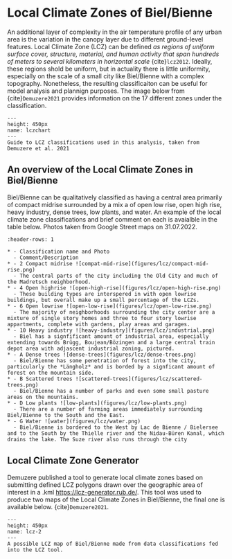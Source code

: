 # Local Climate Zones of Biel/Bienne

An additional layer of complexity in the air temperature profile of any urban area is the variation in the canopy layer due to different ground-level features. Local Climate Zone (LCZ) can be defined *as regions of uniform surface cover, structure, material, and human activity that span
hundreds of meters to several kilometers in horizontal scale* {cite}`lcz2012`. Ideally, these regions shold be uniform, but in actuality there is little uniformity, especially on the scale of a small city like Biel/Bienne with a complex topography. Nonetheless, the resulting classificaiton can be useful for model analysis and plannign purposes. The image below from {cite}`Demuzere2021` provides information on the 17 different zones under the classification.

```{figure} figures/lcz/class_lcz.png
---
height: 450px
name: lczchart
---
Guide to LCZ classifications used in this analysis, taken from Demuzere et al. 2021
```

## An overview of the Local Climate Zones in Biel/Bienne
Biel/Bienne can be qualitatively classified as having a central area primarily of compact midrise surrounded by a mix a of open low rise, open high rise, heavy industry, dense trees, low plants, and water. An example of the local climate zone classifications and brief comment on each is avaialble in the table below. Photos taken from Google Street maps on 31.07.2022.

```{list-table} Examples of the LCZs applied to Biel/Bienne
:header-rows: 1

* - Classification name and Photo
  - Comment/Description
* - 2 Compact midrise ![compat-mid-rise](figures/lcz/compact-mid-rise.png)
  - The central parts of the city including the Old City and much of the Madretsch neighborhood.
* - 4 Open highrise ![open-high-rise](figures/lcz/open-high-rise.png)
  - These building types are interspered in with open lowrise buildings, but overall make up a small percentage of the LCZs.
* - 6 Open lowrise ![open-low-rise](figures/lcz/open-low-rise.png)
  - The majority of neighborhoods surrounding the city center are a mixture of single story homes and three to four story lowrise appartments, complete with gardens, play areas and garages.
* - 10 Heavy industry ![heavy-industry](figures/lcz/industrial.png)
  - Biel has a signfificant amount of industrial area, especially extending towards Brügg, Boujean/Bözingen and a large central train depot area with adjascent industrial zoning, pictured.
* - A Dense trees ![dense-trees](figures/lcz/dense-trees.png)
  - Biel/Bienne has some penetration of forest into the city, particularly the *Längholz* and is borded by a signficant amount of forest on the mountain side.
* - B Scattered trees ![scattered-trees](figures/lcz/scattered-trees.png)
  - Biel/Bienne has a number of parks and even some small pasture areas on the mountains.
* - D Low plants ![low-plants](figures/lcz/low-plants.png)
  - There are a number of farming areas immediately surrounding Biel/Bienne to the South and the East.
* - G Water ![water](figures/lcz/water.png)
  - Biel/Bienne is bordered to the West by Lac de Bienne / Bielersee and to the South by the Thielle river and the Nidau-Büren Kanal, which drains the lake. The Suze river also runs through the city
```

## Local Climate Zone Generator

Demuzere published a tool to generate local climate zones based on submitting defined LCZ polygons drawn over the geographic area of interest in a .kml  <https://lcz-generator.rub.de/>. This tool was used to produce two maps of the Local Climate Zones in Biel/Bienne, the final one is available below. {cite}`Demuzere2021`.

```{figure} figures/lcz/lcz_map2.png
---
height: 450px
name: lcz-2
---
A possible LCZ map of Biel/Bienne made from data classifications fed into the LCZ tool.
```

